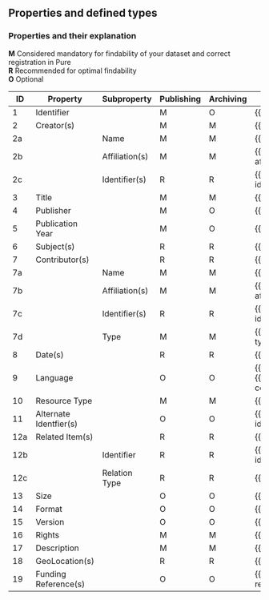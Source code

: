 ## Properties and defined types

### Properties and their explanation
**M** Considered mandatory for findability of your dataset and correct registration in Pure  
**R** Recommended for optimal findability  
**O** Optional

| **ID** | **Property** | **Subproperty** | **Publishing** | **Archiving** | **Explanation**
|---|---|---|---|---|---
| 1 |  Identifier |  | M | O | {{explanation/identifier.md}}
| 2 | Creator(s) | | M | M | {{explanation/creator.md}}
| 2a | | Name | M | M | {{explanation/person-name.md}}
| 2b | | Affiliation(s) | M | M | {{explanation/person-affiliation.md}}
| 2c | | Identifier(s) | R | R | {{explanation/person-identifier.md}}
| 3  | Title | | M | M | {{explanation/title.md}}
| 4  | Publisher | | M | O | {{explanation/publisher.md}}
| 5  | Publication Year | | M | O | {{explanation/publicationyear.md}}
| 6  | Subject(s) | | R | R | {{explanation/subject.md}}
| 7 | Contributor(s) | | R | R | {{explanation/contributor.md}}
| 7a | | Name | M | M | {{explanation/person-name.md}}
| 7b | | Affiliation(s) | M | M | {{explanation/person-affiliation.md}}
| 7c | | Identifier(s) | R | R | {{explanation/person-identifier.md}}
| 7d | | Type | M | M | {{explanation/contributor-type.md}}
| 8  | Date(s) | | R | R | {{explanation/date.md}}
| 9  | Language | | O | O | {{explanation/language.md}}<br>{{explanation/language-code.md}}
| 10 | Resource Type | | M | M | {{explanation/resource-type.md}}
| 11 | Alternate Identfier(s) | | O | O | {{explanation/alternative-identifier.md}}
| 12a | Related Item(s) | | R | R | {{explanation/related-item.md}}
| 12b |  | Identifier | R | R |{{explanation/related-identifier.md}} 
| 12c |  | Relation Type | R | R | {{explanation/relation-type.md}}
| 13 | Size | | O | O | {{explanation/size.md}}
| 14 | Format | | O | O | {{explanation/format.md}}
| 15 | Version | | O | O | {{explanation/version.md}}
| 16 | Rights | | M | M | {{explanation/license.md}}
| 17 | Description | | M | M | {{explanation/description.md}}
| 18 | GeoLocation(s) | | R | R | {{explanation/geolocation.md}}
| 19 | Funding Reference(s) | | O | O | {{explanation/funding-reference.md}}
